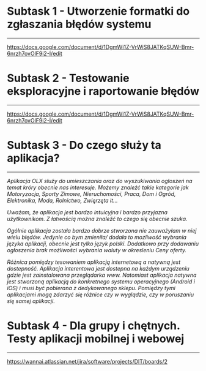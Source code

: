 # ﻿Subtask 1 - Utworzenie formatki do zgłaszania błędów systemu
----
https://docs.google.com/document/d/1DgmWi1Z-VrWiS8JATKqSUW-Bmr-6nrzh7ovOlF9i2-I/edit

# ﻿Subtask 2 - Testowanie eksploracyjne i raportowanie błędów
---
https://docs.google.com/document/d/1DgmWi1Z-VrWiS8JATKqSUW-Bmr-6nrzh7ovOlF9i2-I/edit

# Subtask 3 - Do czego służy ta aplikacja?
---

*Aplikacja OLX służy do umieszczania oraz do wyszukiwania ogłoszeń na temat króry obecnie nas interesuje. Możemy znaleźć takie kategorie jak Motoryzacja, Sporty Zimowe, Nieruchomości, Praca, Dom i Ogród, Elektronika, Moda, Rolnictwo, Zwięrzęta it...*

*Uważam, że aplikacja jest bardzo intuicyjna i bardzo przyjazna użytkownikom. Z łatwością można znaleźć to czego się obecnie szuka.*  

*Ogólnie aplikacja została bardzo dobrze stworzona nie zauważyłam w niej wielu błędów. Jedynie co bym zmieniła/ dodała to mozliwość wybrania języka aplikacji, obecnie jest tylko język polski. Dodatkowo przy dodawaniu ogłoszenia brak możliwości wybrania waluty w okresleniu Ceny oferty.*

*Różnica pomiędzy tesowaniem aplikacją internetową a natywną jest dostepność. Aplikacja interentowa jest dostepna na każdym urządzeniu gdzie jest zainstalowana przeglądarka www. Natomiast aplikacja natywna jest stworzoną aplikacją do konkretnego systemu operacyjnego (Android i iOS) i  musi być pobierana z dedykowanego sklepu. Pomiędzy tymi aplikacjami mogą zdarzyć się różnice czy w wyglądzie, czy w poruszaniu się samej aplikacji.*

# ﻿Subtask 4 - Dla grupy i chętnych. Testy aplikacji mobilnej i webowej
----
https://wannai.atlassian.net/jira/software/projects/DIT/boards/2 


